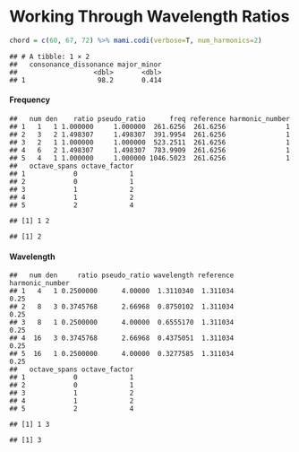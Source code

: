 Working Through Wavelength Ratios
================

``` r
chord = c(60, 67, 72) %>% mami.codi(verbose=T, num_harmonics=2)
```

    ## # A tibble: 1 × 2
    ##   consonance_dissonance major_minor
    ##                   <dbl>       <dbl>
    ## 1                  98.2       0.414

#### Frequency

    ##   num den    ratio pseudo_ratio      freq reference harmonic_number
    ## 1   1   1 1.000000     1.000000  261.6256  261.6256               1
    ## 2   3   2 1.498307     1.498307  391.9954  261.6256               1
    ## 3   2   1 1.000000     1.000000  523.2511  261.6256               1
    ## 4   6   2 1.498307     1.498307  783.9909  261.6256               1
    ## 5   4   1 1.000000     1.000000 1046.5023  261.6256               1
    ##   octave_spans octave_factor
    ## 1            0             1
    ## 2            0             1
    ## 3            1             2
    ## 4            1             2
    ## 5            2             4

    ## [1] 1 2

    ## [1] 2

#### Wavelength

    ##   num den     ratio pseudo_ratio wavelength reference harmonic_number
    ## 1   4   1 0.2500000      4.00000  1.3110340  1.311034            0.25
    ## 2   8   3 0.3745768      2.66968  0.8750102  1.311034            0.25
    ## 3   8   1 0.2500000      4.00000  0.6555170  1.311034            0.25
    ## 4  16   3 0.3745768      2.66968  0.4375051  1.311034            0.25
    ## 5  16   1 0.2500000      4.00000  0.3277585  1.311034            0.25
    ##   octave_spans octave_factor
    ## 1            0             1
    ## 2            0             1
    ## 3            1             2
    ## 4            1             2
    ## 5            2             4

    ## [1] 1 3

    ## [1] 3
